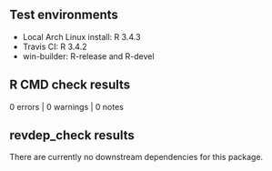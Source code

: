## Test environments

* Local Arch Linux install: R 3.4.3
* Travis CI: R 3.4.2
* win-builder: R-release and R-devel


## R CMD check results

0 errors | 0 warnings | 0 notes


## revdep_check results

There are currently no downstream dependencies for this package.
